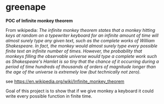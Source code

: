 # greenape
**POC of Infinite monkey theorem**

From wikipedia:
*The infinite monkey theorem states that a monkey hitting keys at random on a typewriter keyboard for an infinite amount of time will almost surely type any given text, such as the complete works of William Shakespeare. In fact, the monkey would almost surely type every possible finite text an infinite number of times. However, the probability that monkeys filling the observable universe would type a complete work such as Shakespeare's Hamlet is so tiny that the chance of it occurring during a period of time hundreds of thousands of orders of magnitude longer than the age of the universe is extremely low (but technically not zero).*

see https://en.wikipedia.org/wiki/Infinite_monkey_theorem

Goal of this project is to show that if we give monkey a keyboard it could write every possible function in finite time.
